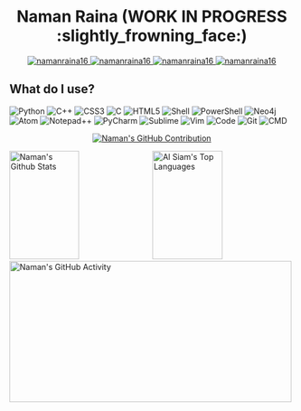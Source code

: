 <!-- Your Project Name -->
<h1 align="center">
  Naman Raina (WORK IN PROGRESS :slightly_frowning_face:)
  <br>
</h1>

<p align="center">
  <a href="https://namanraina16.wixsite.com/naman-raina-cv" target="blank">
  <img src="https://img.shields.io/badge/Website-DC143C?style=for-the-badge&logo=medium&logoColor=white" alt="namanraina16" />
 </a>
  <a href="https://linkedin.com/in/naman-raina-038977202/" target="_blank">
  <img src="https://img.shields.io/badge/LinkedIn-0077B5?style=for-the-badge&logo=linkedin&logoColor=white" alt="namanraina16"/>
 </a>
 <a href="https://leetcode.com/namanraina16/" target="blank">
 <img src="https://img.shields.io/badge/-LeetCode-FFA116?style=for-the-badge&logo=LeetCode&logoColor=black" alt="namanraina16">
 </a>
 <a href="https://www.reddit.com/user/palindromicnaam" target="blank">
 <img src="https://img.shields.io/badge/Reddit-FF4500?style=for-the-badge&logo=reddit&logoColor=white" alt="namanraina16">
 </a>
</p>



## What do I use?

![Python](https://img.shields.io/badge/Python-14354C?style=for-the-badge&logo=python&logoColor=white)
![C++](https://img.shields.io/badge/C%2B%2B-00599C?style=for-the-badge&logo=c%2B%2B&logoColor=white)
![CSS3](https://img.shields.io/badge/CSS3-1572B6?style=for-the-badge&logo=css3&logoColor=white)
![C](https://img.shields.io/badge/C-00599C?style=for-the-badge&logo=c&logoColor=white)
![HTML5](https://img.shields.io/badge/HTML5-E34F26?style=for-the-badge&logo=html5&logoColor=white)
![Shell](https://img.shields.io/badge/Shell_Script-121011?style=for-the-badge&logo=gnu-bash&logoColor=white)
![PowerShell](https://img.shields.io/badge/Powershell-2CA5E0?style=for-the-badge&logo=powershell&logoColor=white)
![Neo4j](https://img.shields.io/badge/Neo4j-018bff?style=for-the-badge&logo=neo4j&logoColor=white)
![Atom](https://img.shields.io/badge/Atom-66595C?style=for-the-badge&logo=Atom&logoColor=white)
![Notepad++](https://img.shields.io/badge/Notepad++-90E59A.svg?style=for-the-badge&logo=notepad%2B%2B&logoColor=black)
![PyCharm](https://img.shields.io/badge/PyCharm-000000.svg?&style=for-the-badge&logo=PyCharm&logoColor=white)
![Sublime](https://img.shields.io/badge/sublime_text-%23575757.svg?&style=for-the-badge&logo=sublime-text&logoColor=important)
![Vim](https://img.shields.io/badge/VIM-%2311AB00.svg?&style=for-the-badge&logo=vim&logoColor=white)
![Code](https://img.shields.io/badge/Visual_Studio_Code-0078D4?style=for-the-badge&logo=visual%20studio%20code&logoColor=white)
![Git](https://img.shields.io/badge/GIT-E44C30?style=for-the-badge&logo=git&logoColor=white)
![CMD](https://img.shields.io/badge/windows%20terminal-4D4D4D?style=for-the-badge&logo=windows%20terminal&logoColor=white)

<p align="center">
  <a href="https://github.com/namanraina16">
    <img src="https://github-profile-summary-cards.vercel.app/api/cards/profile-details?username=namanraina16&theme=radical" alt="Naman's GitHub Contribution"/>
  </a>
</p>

<a> 
    <a href="https://github.com/namanraina16"><img alt="Naman's Github Stats" src="https://denvercoder1-github-readme-stats.vercel.app/api?username=namanraina16&show_icons=true&count_private=true&theme=react&border_color=7F3FBF&bg_color=0D1117&title_color=F85D7F&icon_color=F8D866" height="192px" width="49.5%"/></a>
  <a href="https://github.com/namanraina16"><img alt="Al Siam's Top Languages" src="https://denvercoder1-github-readme-stats.vercel.app/api/top-langs/?username=namanraina16&langs_count=8&layout=compact&theme=react&border_color=7F3FBF&bg_color=0D1117&title_color=F85D7F&icon_color=F8D866" height="192px" width="49.5%"/></a>
</br>
</a>
  <a href="https://github.com/namanraina16"><img alt="Naman's GitHub Activity" src="https://github-readme-activity-graph.vercel.app/graph?username=namanraina16&custom_title=Naman%20Raina's%20GitHub%20Activity%20Graph&bg_color=0D1117&color=7F3FBF&line=7F3FBF&point=7F3FBF&area_color=FFFFFF&title_color=FFFFFF&area=true" height="250px" width="99.5%"/></a>